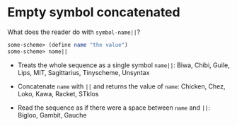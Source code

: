 # Empty symbol concatenated

What does the reader do with `symbol-name||`?

```Scheme
some-scheme> (define name "the value")
some-scheme> name||
```

* Treats the whole sequence as a single symbol `name||`:
Biwa, Chibi, Guile, Lips, MIT, Sagittarius, Tinyscheme, Unsyntax

* Concatenate `name` with `||` and returns the value of `name`:
Chicken, Chez, Loko, Kawa, Racket, STklos

* Read the sequence as if there were a space between `name` and `||`:
Bigloo, Gambit, Gauche

